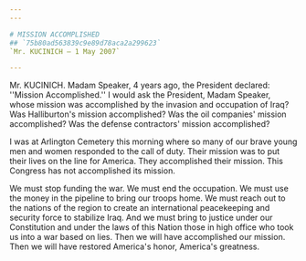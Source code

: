 ```yaml
---
---

# MISSION ACCOMPLISHED
## `75b80ad563839c9e89d78aca2a299623`
`Mr. KUCINICH — 1 May 2007`

---
```



Mr. KUCINICH. Madam Speaker, 4 years ago, the President declared: 
''Mission Accomplished.'' I would ask the President, Madam Speaker, 
whose mission was accomplished by the invasion and occupation of Iraq? 
Was Halliburton's mission accomplished? Was the oil companies' mission 
accomplished? Was the defense contractors' mission accomplished?

I was at Arlington Cemetery this morning where so many of our brave 
young men and women responded to the call of duty. Their mission was to 
put their lives on the line for America. They accomplished their 
mission. This Congress has not accomplished its mission.

We must stop funding the war. We must end the occupation. We must use 
the money in the pipeline to bring our troops home. We must reach out 
to the nations of the region to create an international peacekeeping 
and security force to stabilize Iraq. And we must bring to justice 
under our Constitution and under the laws of this Nation those in high 
office who took us into a war based on lies. Then we will have 
accomplished our mission. Then we will have restored America's honor, 
America's greatness.

